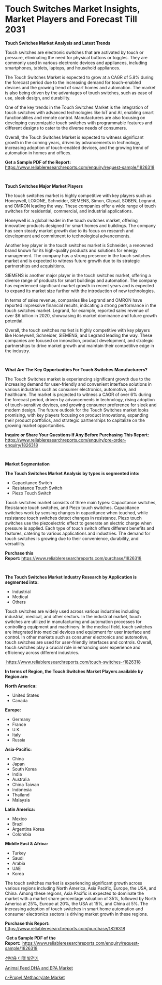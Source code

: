 <p><h1>Touch Switches Market Insights, Market Players and Forecast Till 2031</h1></p><p><strong>Touch Switches Market Analysis and Latest Trends</strong></p>
<p><p>Touch switches are electronic switches that are activated by touch or pressure, eliminating the need for physical buttons or toggles. They are commonly used in various electronic devices and appliances, including smartphones, tablets, laptops, and household appliances.</p><p>The Touch Switches Market is expected to grow at a CAGR of 5.8% during the forecast period due to the increasing demand for touch-enabled devices and the growing trend of smart homes and automation. The market is also being driven by the advantages of touch switches, such as ease of use, sleek design, and durability.</p><p>One of the key trends in the Touch Switches Market is the integration of touch switches with advanced technologies like IoT and AI, enabling smart functionalities and remote control. Manufacturers are also focusing on developing customizable touch switches with programmable features and different designs to cater to the diverse needs of consumers.</p><p>Overall, the Touch Switches Market is expected to witness significant growth in the coming years, driven by advancements in technology, increasing adoption of touch-enabled devices, and the growing trend of automation in homes and offices.</p></p>
<p><strong>Get a Sample PDF of the Report:&nbsp;</strong> <a href="https://www.reliableresearchreports.com/enquiry/request-sample/1826318">https://www.reliableresearchreports.com/enquiry/request-sample/1826318</a></p>
<p>&nbsp;</p>
<p><strong>Touch Switches Major Market Players</strong></p>
<p><p>The touch switches market is highly competitive with key players such as Honeywell, LOXONE, Schneider, SIEMENS, Simon, Clipsal, SOBEN, Legrand, and OMRON leading the way. These companies offer a wide range of touch switches for residential, commercial, and industrial applications.</p><p>Honeywell is a global leader in the touch switches market, offering innovative products designed for smart homes and buildings. The company has seen steady market growth due to its focus on research and development and commitment to technological advancements.</p><p>Another key player in the touch switches market is Schneider, a renowned brand known for its high-quality products and solutions for energy management. The company has a strong presence in the touch switches market and is expected to witness future growth due to its strategic partnerships and acquisitions.</p><p>SIEMENS is another major player in the touch switches market, offering a diverse range of products for smart buildings and automation. The company has experienced significant market growth in recent years and is expected to expand its market size further with the introduction of new technologies.</p><p>In terms of sales revenue, companies like Legrand and OMRON have reported impressive financial results, indicating a strong performance in the touch switches market. Legrand, for example, reported sales revenue of over $6 billion in 2020, showcasing its market dominance and future growth potential.</p><p>Overall, the touch switches market is highly competitive with key players like Honeywell, Schneider, SIEMENS, and Legrand leading the way. These companies are focused on innovation, product development, and strategic partnerships to drive market growth and maintain their competitive edge in the industry.</p></p>
<p>&nbsp;</p>
<p><strong>What Are The Key Opportunities For Touch Switches Manufacturers?</strong></p>
<p><p>The Touch Switches market is experiencing significant growth due to the increasing demand for user-friendly and convenient interface solutions in various industries such as consumer electronics, automotive, and healthcare. The market is projected to witness a CAGR of over 6% during the forecast period, driven by advancements in technology, rising adoption of touch-sensitive devices, and growing consumer preference for sleek and modern design. The future outlook for the Touch Switches market looks promising, with key players focusing on product innovations, expanding their product portfolios, and strategic partnerships to capitalize on the growing market opportunities.</p></p>
<p><strong>Inquire or Share Your Questions If Any Before Purchasing This Report:</strong> <a href="https://www.reliableresearchreports.com/enquiry/pre-order-enquiry/1826318">https://www.reliableresearchreports.com/enquiry/pre-order-enquiry/1826318</a></p>
<p>&nbsp;</p>
<p><strong>Market Segmentation</strong></p>
<p><strong>The Touch Switches Market Analysis by types is segmented into:</strong></p>
<p><ul><li>Capacitance Switch</li><li>Resistance Touch Switch</li><li>Piezo Touch Switch</li></ul></p>
<p><p>Touch switches market consists of three main types: Capacitance switches, Resistance touch switches, and Piezo touch switches. Capacitance switches work by sensing changes in capacitance when touched, while resistance touch switches detect changes in resistance. Piezo touch switches use the piezoelectric effect to generate an electric charge when pressure is applied. Each type of touch switch offers different benefits and features, catering to various applications and industries. The demand for touch switches is growing due to their convenience, durability, and versatility.</p></p>
<p><strong>Purchase this Report:&nbsp;</strong><a href="https://www.reliableresearchreports.com/purchase/1826318">https://www.reliableresearchreports.com/purchase/1826318</a></p>
<p>&nbsp;</p>
<p><strong>The Touch Switches Market Industry Research by Application is segmented into:</strong></p>
<p><ul><li>Industrial</li><li>Medical</li><li>Others</li></ul></p>
<p><p>Touch switches are widely used across various industries including industrial, medical, and other sectors. In the industrial market, touch switches are utilized in manufacturing and automation processes for controlling equipment and machinery. In the medical field, touch switches are integrated into medical devices and equipment for user interface and control. In other markets such as consumer electronics and automotive, touch switches are used for user-friendly interfaces and controls. Overall, touch switches play a crucial role in enhancing user experience and efficiency across different industries.</p></p>
<p><a href="https://www.reliableresearchreports.com/touch-switches-r1826318">&nbsp;https://www.reliableresearchreports.com/touch-switches-r1826318</a></p>
<p><strong>In terms of Region, the Touch Switches Market Players available by Region are:</strong></p>
<p>
    <p> <strong> North America: </strong>
        <ul>
            <li>United States</li>
            <li>Canada</li>
        </ul>
        </p> 
    <p> <strong> Europe: </strong>
        <ul>
            <li>Germany</li>
            <li>France</li>
            <li>U.K.</li>
            <li>Italy</li>
            <li>Russia</li>
        </ul>
        </p> 
    <p> <strong> Asia-Pacific: </strong>
        <ul>
            <li>China</li>
            <li>Japan</li>
            <li>South Korea</li>
            <li>India</li>
            <li>Australia</li>
            <li>China Taiwan</li>
            <li>Indonesia</li>
            <li>Thailand</li>
            <li>Malaysia</li>
        </ul>
        </p> 
    <p> <strong> Latin America: </strong>
        <ul>
            <li>Mexico</li>
            <li>Brazil</li>
            <li>Argentina Korea</li>
            <li>Colombia</li>
        </ul>
        </p> 
    <p> <strong> Middle East & Africa: </strong>
        <ul>
            <li>Turkey</li>
            <li>Saudi</li>
            <li>Arabia</li>
            <li>UAE</li>
            <li>Korea</li>
        </ul>
    </p>
    </p>
<p><p>The touch switches market is experiencing significant growth across various regions including North America, Asia Pacific, Europe, the USA, and China. Among these regions, Asia Pacific is expected to dominate the market with a market share percentage valuation of 35%, followed by North America at 25%, Europe at 20%, the USA at 15%, and China at 5%. The increasing adoption of touch switches in smart home automation and consumer electronics sectors is driving market growth in these regions.</p></p>
<p><strong>Purchase this Report: </strong><a href="https://www.reliableresearchreports.com/purchase/1826318">https://www.reliableresearchreports.com/purchase/1826318</a></p>
<p>&nbsp;<strong>Get a Sample PDF of the Report:&nbsp;&nbsp;</strong><a href="https://www.reliableresearchreports.com/enquiry/request-sample/1826318">https://www.reliableresearchreports.com/enquiry/request-sample/1826318</a></p>
<p><strong></strong></p>
<p><p><a href="https://github.com/oajzkywllm460/Market-Research-Report-List-1/blob/main/477640728342.md">선박용 디젤 발전기</a></p><p><a href="https://www.linkedin.com/pulse/animal-feed-dha-epa-market-size-growth-forecast-from-2024--ozvjf?trackingId=0xVpffSMdnP%2FeD7zl3XEYw%3D%3D">Animal Feed DHA and EPA Market</a></p><p><a href="https://www.linkedin.com/pulse/n-propyl-methacrylate-market-size-growth-outlook-from-2024-2031-9zeoc?trackingId=f2gQ1%2FubHi7846ZVRd372g%3D%3D">n-Propyl Methacrylate Market</a></p></p>